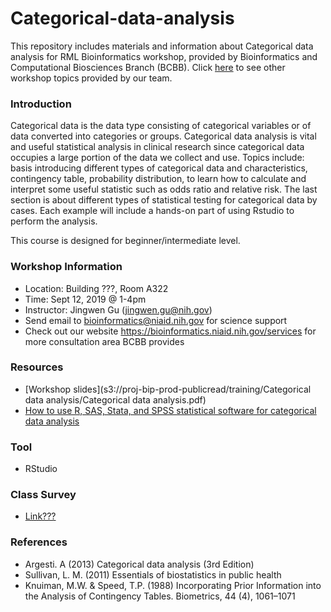 # Categorical-data-analysis

This repository includes materials and information about Categorical data analysis for RML Bioinformatics workshop, provided by Bioinformatics and Computational Biosciences Branch (BCBB). Click [here](https://nih.sharepoint.com/sites/GRP-NIAID-BioInformatics/Shared%20Documents/RML%20Visit%20September%202019/RML%20Workshop%20Poster.pdf?csf=1&e=NuvvGf&cid=cc291e48-c34a-4396-8a08-153732514e4b) to see other workshop topics provided by our team.

### Introduction
Categorical data is the data type consisting of categorical variables or of data converted into categories or groups. Categorical data analysis is vital and useful statistical analysis in clinical research since categorical data occupies a large portion of the data we collect and use. Topics include: basis introducing different types of categorical data and characteristics, contingency table, probability distribution, to learn how to calculate and interpret some useful statistic such as odds ratio and relative risk. The last section is about different types of statistical testing for categorical data by cases. Each example will include a hands-on part of using Rstudio to perform the analysis. 

This course is designed for beginner/intermediate level. 


### Workshop Information

 - Location: Building ???, Room A322
 - Time: Sept 12, 2019 @ 1-4pm
 - Instructor: Jingwen Gu (jingwen.gu@nih.gov)
 - Send email to bioinformatics@niaid.nih.gov for science support
 - Check out our website https://bioinformatics.niaid.nih.gov/services for more consultation area BCBB provides
 
### Resources  
- [Workshop slides](s3://proj-bip-prod-publicread/training/Categorical data analysis/Categorical data analysis.pdf) 
- [How to use R, SAS, Stata, and SPSS statistical software for categorical data analysis](http://users.stat.ufl.edu/~aa/cda/cda.html)
  
### Tool
- RStudio

### Class Survey
- [Link???]()

### References
- Argesti. A (2013) Categorical data analysis (3rd Edition)
- Sullivan, L. M. (2011) Essentials of biostatistics in public health
- Knuiman, M.W. & Speed, T.P. (1988) Incorporating Prior Information into the Analysis of Contingency Tables. Biometrics, 44 (4), 1061–1071
